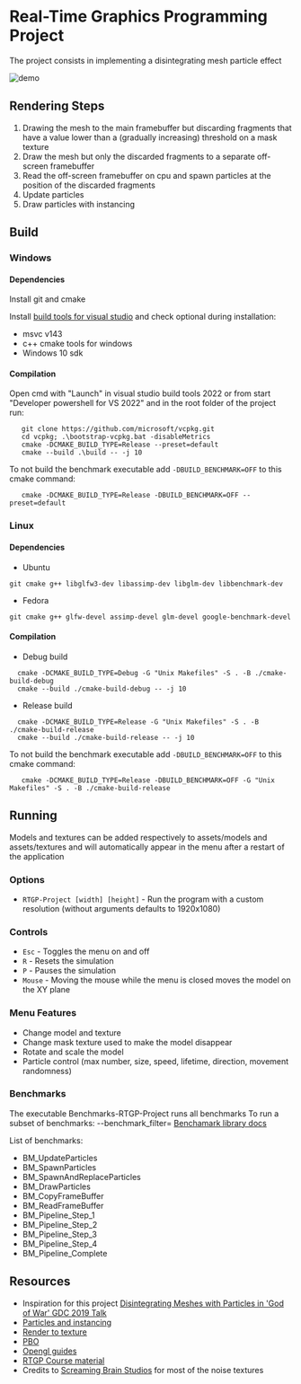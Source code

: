 # Real-Time Graphics Programming Project

The project consists in implementing a disintegrating mesh particle effect

![demo](https://github.com/user-attachments/assets/0cac9e11-72f0-4d36-9f9e-52678fb7db9b)

## Rendering Steps

1. Drawing the mesh to the main framebuffer but discarding fragments that have a value lower than a (gradually
   increasing) threshold on a mask texture
2. Draw the mesh but only the discarded fragments to a separate off-screen framebuffer
3. Read the off-screen framebuffer on cpu and spawn particles at the position of the discarded fragments
4. Update particles
5. Draw particles with instancing

## Build

### Windows

#### Dependencies

Install git and cmake

Install [build tools for visual studio](https://visualstudio.microsoft.com/downloads/#build-tools-for-visual-studio-2022)
and check optional during installation:

- msvc v143
- c++ cmake tools for windows
- Windows 10 sdk

#### Compilation

Open cmd with "Launch" in visual studio build tools 2022 or from start "Developer powershell for VS 2022" and in the
root folder of the project run:

```shell
   git clone https://github.com/microsoft/vcpkg.git
   cd vcpkg; .\bootstrap-vcpkg.bat -disableMetrics
   cmake -DCMAKE_BUILD_TYPE=Release --preset=default
   cmake --build .\build -- -j 10
```

To not build the benchmark executable add `-DBUILD_BENCHMARK=OFF` to this cmake command:
```shell
   cmake -DCMAKE_BUILD_TYPE=Release -DBUILD_BENCHMARK=OFF --preset=default
```

### Linux

#### Dependencies

- Ubuntu

```shell
git cmake g++ libglfw3-dev libassimp-dev libglm-dev libbenchmark-dev
```

- Fedora

```shell
git cmake g++ glfw-devel assimp-devel glm-devel google-benchmark-devel
```

#### Compilation

- Debug build

```shell
  cmake -DCMAKE_BUILD_TYPE=Debug -G "Unix Makefiles" -S . -B ./cmake-build-debug
  cmake --build ./cmake-build-debug -- -j 10
```

- Release build

```shell
  cmake -DCMAKE_BUILD_TYPE=Release -G "Unix Makefiles" -S . -B ./cmake-build-release
  cmake --build ./cmake-build-release -- -j 10
```

To not build the benchmark executable add `-DBUILD_BENCHMARK=OFF` to this cmake command:
```shell
   cmake -DCMAKE_BUILD_TYPE=Release -DBUILD_BENCHMARK=OFF -G "Unix Makefiles" -S . -B ./cmake-build-release
```

## Running

Models and textures can be added respectively to assets/models and assets/textures and will automatically appear in the menu after a restart of the application

### Options

- `RTGP-Project [width] [height]` - Run the program with a custom resolution (without arguments defaults to 1920x1080)

### Controls

- `Esc` - Toggles the menu on and off
- `R` - Resets the simulation
- `P` - Pauses the simulation
- `Mouse` - Moving the mouse while the menu is closed moves the model on the XY plane

### Menu Features

- Change model and texture
- Change mask texture used to make the model disappear
- Rotate and scale the model
- Particle control (max number, size, speed, lifetime, direction, movement randomness)

### Benchmarks

The executable Benchmarks-RTGP-Project runs all benchmarks
To run a subset of benchmarks: --benchmark_filter=<regex> [Benchamark library docs](https://github.com/google/benchmark/blob/main/docs/user_guide.md#running-a-subset-of-benchmarks)

List of benchmarks:
- BM_UpdateParticles
- BM_SpawnParticles
- BM_SpawnAndReplaceParticles
- BM_DrawParticles
- BM_CopyFrameBuffer
- BM_ReadFrameBuffer
- BM_Pipeline_Step_1
- BM_Pipeline_Step_2
- BM_Pipeline_Step_3
- BM_Pipeline_Step_4
- BM_Pipeline_Complete

## Resources
- Inspiration for this project [Disintegrating Meshes with Particles in 'God of War' GDC 2019 Talk](https://youtu.be/ajNSrTprWsg)
- [Particles and instancing](http://www.opengl-tutorial.org/intermediate-tutorials/billboards-particles/particles-instancing/)
- [Render to texture](http://www.opengl-tutorial.org/intermediate-tutorials/tutorial-14-render-to-texture/)
- [PBO](https://www.songho.ca/opengl/gl_pbo.html)
- [Opengl guides](https://www.learnopengl.com)
- [RTGP Course material](https://www.unimi.it/en/education/degree-programme-courses/2025/real-time-graphics-programming)
- Credits to [Screaming Brain Studios](https://screamingbrainstudios.com) for most of the noise textures
